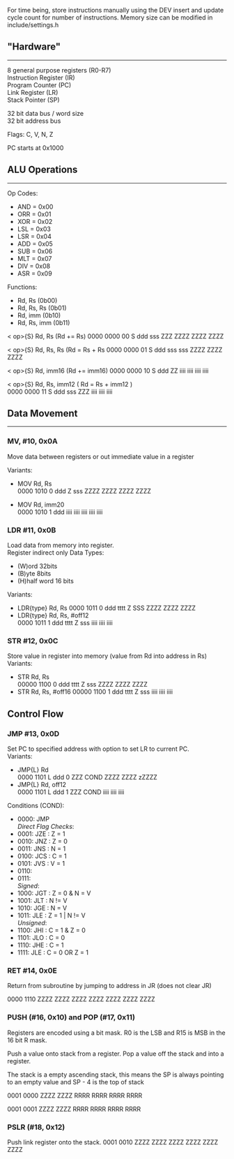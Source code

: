 For time being, store instructions manually using the DEV insert and update cycle count for number of instructions.
Memory size can be modified in include/settings.h
##  "Hardware"
___


8 general purpose registers (R0-R7)  
Instruction Register (IR)  
Program Counter (PC)  
Link Register (LR)   
Stack Pointer (SP)

32 bit data bus / word size  
32 bit address bus

Flags: C, V, N, Z

PC starts at 0x1000

## ALU Operations
___
Op Codes:
* AND = 0x00
* ORR = 0x01
* XOR = 0x02
* LSL = 0x03
* LSR = 0x04
* ADD = 0x05
* SUB = 0x06
* MLT = 0x07
* DIV = 0x08
* ASR = 0x09

Functions:
* Rd, Rs (0b00)
* Rd, Rs, Rs (0b01)
* Rd, imm (0b10)
* Rd, Rs, imm (0b11)

< op>{S} Rd, Rs  (Rd += Rs)
0000 0000   00   S   ddd   sss  ZZZ ZZZZ ZZZZ ZZZZ

< op>{S} Rd, Rs, Rs  (Rd = Rs + Rs
0000 0000   01   S   ddd   sss  sss ZZZZ ZZZZ ZZZZ

< op>{S} Rd, imm16 (Rd += imm16)
0000 0000   10   S   ddd   ZZ   iiii iiii iiii iiii 

< op>{S} Rd, Rs, imm12 ( Rd = Rs + imm12 )  
0000 0000   11   S   ddd   sss  ZZZ iiii iiii iiii
## Data Movement
___
### MV, #10, 0x0A
Move data between registers or out immediate value in a register

Variants:
* MOV Rd, Rs  
  0000 1010 0 ddd Z sss ZZZZ ZZZZ ZZZZ ZZZZ

* MOV Rd, imm20  
  0000 1010 1 ddd iiii iiii iiii iiii iiii

### LDR #11, 0x0B
Load data from memory into register.  
Register indirect only
Data Types:
* (W)ord 32bits
* (B)yte 8bits
* (H)half word 16 bits

Variants:
* LDR{type} Rd, Rs
  0000 1011 0 ddd tttt Z SSS ZZZZ ZZZZ ZZZZ
* LDR{type} Rd, Rs, #off12  
  0000 1011 1 ddd tttt Z sss iiii iiii iiii

### STR #12, 0x0C
Store value in register into memory (value from Rd into address in Rs)  
Variants:
* STR Rd, Rs   
  00000 1100 0 ddd tttt Z sss ZZZZ ZZZZ ZZZZ
* STR Rd, Rs, #off16
  00000 1100 1 ddd tttt Z sss iiii iiii iiii
## Control Flow

### JMP #13, 0x0D
Set PC to specified address with option to set LR to current PC.  
Variants:
* JMP{L} Rd  
  0000 1101 L ddd 0 ZZZ COND ZZZZ ZZZZ zZZZZ
* JMP{L} Rd, off12  
  0000 1101 L ddd 1 ZZZ COND iiii iiii iiii

Conditions (COND):
* 0000: JMP  
  *Direct Flag Checks*:
* 0001: JZE : Z = 1
* 0010: JNZ : Z = 0
* 0011: JNS : N = 1
* 0100: JCS : C = 1
* 0101: JVS : V = 1
* 0110:
* 0111:   
  *Signed*:
* 1000: JGT : Z = 0 & N = V
* 1001: JLT : N != V
* 1010: JGE : N = V
* 1011: JLE : Z = 1 | N != V  
  *Unsigned*:
* 1100: JHI : C = 1 & Z = 0
* 1101: JLO : C = 0
* 1110: JHE : C = 1
* 1111: JLE : C = 0 OR Z = 1

### RET #14, 0x0E
Return from subroutine by jumping to address in JR (does not clear JR)

0000 1110 ZZZZ ZZZZ ZZZZ ZZZZ ZZZZ ZZZZ ZZZZ




### PUSH (#16, 0x10) and POP (#17, 0x11)
Registers are encoded using a bit mask. R0 is the LSB and R15 is MSB in the 16 bit R mask.

Push a value onto stack from a register.
Pop a value off the stack and into a register.

The stack is a empty ascending stack, this means the SP is always pointing to an empty value and SP - 4 is the top of stack

0001 0000 ZZZZ ZZZZ RRRR RRRR RRRR RRRR   

0001 0001 ZZZZ ZZZZ RRRR RRRR RRRR RRRR

### PSLR (#18, 0x12) 
Push link register onto the stack.
0001 0010 ZZZZ ZZZZ ZZZZ ZZZZ ZZZZ ZZZZ



